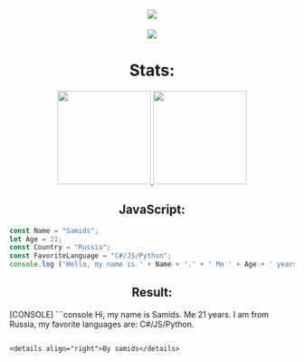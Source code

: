 <h1 align="center">
  <a href="https://git.io/typing-svg">
    <img src="https://readme-typing-svg.herokuapp.com/?lines=Hello,+Guest!;My+name+is+samids.;Welcome+to+my+profile!&center=true&size=27">
  </a>
</h1>

<p align="center">
  <a href="#">
    <img align="center" src="https://github-profile-trophy.vercel.app/?username=samids&theme=monokai&column=8&no-frame=true&no-bg=true">
  </a>
</p>

<h3>

<h1 align="center">Stats: </h1>

<p align="center">
  <a href="#">
    <img src="https://github-readme-stats.vercel.app/api?username=samids&show_icons=true&bg_color=0d1117&text_color=FFF&border_color=444" height="165">
    <img src="https://github-readme-stats.vercel.app/api/top-langs/?username=samids&show_icons=true&bg_color=0d1117&text_color=FFF&border_color=444" height="165">
  </a>
</p>
  
<h2 align="center">JavaScript: </h2>
  
  ```javascript
const Name = "Samids";
let Age = 21;
const Country = "Russia";
const FavoriteLanguage = "C#/JS/Python";
console.log ('Hello, my name is ' + Name + '.' + ' Me ' + Age + ' years. I am from ' + Country + ', my favorite languages are: ' + FavoriteLanguage + '.')
  
```
  <h2 align="center">Result: </h2>
  
[CONSOLE] ```console
  Hi, my name is Samids. Me 21 years. I am from Russia, my favorite languages are: C#/JS/Python.
```
  
<details align="right">By samids</details>
  
